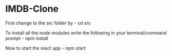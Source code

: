 # IMDB-Clone
First change to the src folder by - cd src

To install all the node modules write the following in your terminal/command prompt -  npm install

Now to start the react app - npm start

